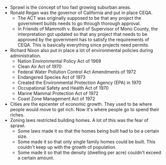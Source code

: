 - Sprawl is the concept of too fast growing suburban areas.
- Ronald Regan was the governor of California and put in place CEQA.
	- The ACT was originally supposed to be that any project the government builds needs to go through thorough approval.
	- In Friends of Mammoth v. Board of Supervisor of Mono County, the interpretation got updated so that any project that needs to be approved by the government has to satisfy the requirements of CEQA. This is basically everything since projects need permits.
- Richard Nixon also put in place a lot of environmental policies during administration.
	- Nation Environmental Policy Act of 1969
	- Clean Air Act of 1970
	- Federal Water Pollution Control Act Amendments of 1972
	- Endangered Species Act of 1973
	- Created the Environmental Protection Agency (EPA) in 1970
	- Occupational Safety and Health Act of 1970
	- Marine Mammal Protection Act of 1972
	- Coast Zone Management Act of 1972
- Cities are the epicenter of economic growth. They used to be where people would move to get rich. Now it's where people go to spend their riches.
- Zoning laws restricted building homes. A lot of this was the fear of sprawl.
	- Some laws made it so that the homes being built had to be a certain size.
	- Some made it so that only single family homes could be built. This couldn't keep up with the growth of population.
	- Some made it so that the density (dwelling per acre) couldn't exceed a certain amount.